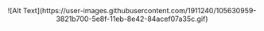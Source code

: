 <div align="center">
  ![Alt Text](https://user-images.githubusercontent.com/1911240/105630959-3821b700-5e8f-11eb-8e42-84acef07a35c.gif)
</div>
